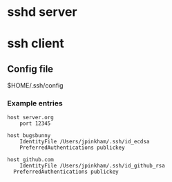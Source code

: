sshd server
===========



ssh client
==========

## Config file
$HOME/.ssh/config

### Example entries
```
host server.org 
	port 12345

host bugsbunny
	IdentityFile /Users/jpinkham/.ssh/id_ecdsa
	PreferredAuthentications publickey

host github.com
	IdentityFile /Users/jpinkham/.ssh/id_github_rsa
  PreferredAuthentications publickey
```
